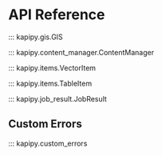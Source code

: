 # API Reference

::: kapipy.gis.GIS

::: kapipy.content_manager.ContentManager
 
::: kapipy.items.VectorItem

::: kapipy.items.TableItem

::: kapipy.job_result.JobResult

## Custom Errors

::: kapipy.custom_errors